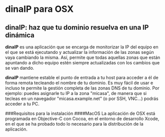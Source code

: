 # dinaIP para OSX

## dinaIP: haz que tu dominio resuelva en una IP dinámica

**dinaIP** es una aplicación que se encarga de monitorizar la IP del equipo en el que se está ejecutando y actualizar la información de las zonas según vaya cambiando la misma. Así, permite que todas aquellas zonas que están apuntando a dicho equipo estén siempre actualizadas con los cambios que se van dando.

**dinaIP** mantiene estable el punto de entrada a tu host para acceder a él de forma remota tecleando el nombre de tu dominio. Es muy fácil de usar e incluso te permite la gestión completa de las zonas DNS de tu dominio. Por ejemplo: puedes asignarle tu IP a la zona "micasa", de manera que si tecleas en un navegador "micasa.example.net" (o por SSH, VNC...) podrás acceder a tu PC.

###Requisitos para la instalación
####MacOS
La aplicación de OSX está programada en Objective-C con Cocoa, en el entorno de desarrollo Xcode, en el que se ha probado todo lo necesario para la distribución de la aplicación.
